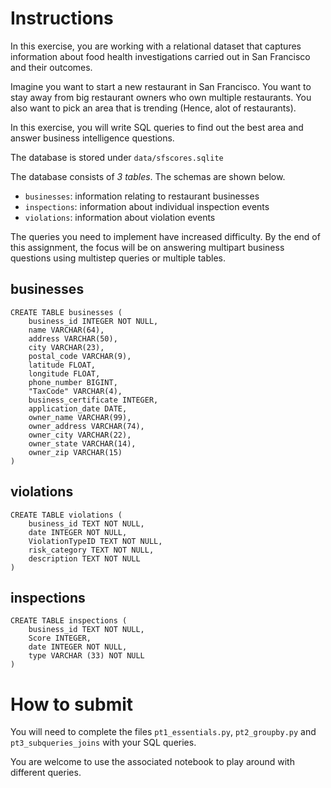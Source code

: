 # Instructions

In this exercise, you are working with a relational dataset that captures information
about food health investigations carried out in San Francisco and their outcomes.

Imagine you want to start a new restaurant in San Francisco.
You want to stay away from big restaurant owners who own multiple restaurants.
You also want to pick an area that is trending (Hence, alot of restaurants).

In this exercise, you will write SQL queries to find out the best area and answer business intelligence questions.

The database is stored under `data/sfscores.sqlite`

The database consists of *3 tables*. The schemas are shown below.

* `businesses`: information relating to restaurant businesses
* `inspections`: information about individual inspection events
* `violations`: information about violation events

The queries you need to implement have increased difficulty. By the end of this assignment, the focus will be on answering multipart business questions using multistep queries or multiple tables.


## businesses
```
CREATE TABLE businesses (
    business_id INTEGER NOT NULL,
    name VARCHAR(64),
    address VARCHAR(50),
    city VARCHAR(23),
    postal_code VARCHAR(9),
    latitude FLOAT,
    longitude FLOAT,
    phone_number BIGINT,
    "TaxCode" VARCHAR(4),
    business_certificate INTEGER,
    application_date DATE,
    owner_name VARCHAR(99),
    owner_address VARCHAR(74),
    owner_city VARCHAR(22),
    owner_state VARCHAR(14),
    owner_zip VARCHAR(15)
)
```

## violations
```
CREATE TABLE violations (
    business_id TEXT NOT NULL,
    date INTEGER NOT NULL,
    ViolationTypeID TEXT NOT NULL,
    risk_category TEXT NOT NULL,
    description TEXT NOT NULL
)
```

## inspections
```
CREATE TABLE inspections (
    business_id TEXT NOT NULL,
    Score INTEGER,
    date INTEGER NOT NULL,
    type VARCHAR (33) NOT NULL
)

```

# How to submit

You will need to complete the files `pt1_essentials.py`, `pt2_groupby.py` and `pt3_subqueries_joins` with your SQL queries.

You are welcome to use the associated notebook to play around with different queries.
